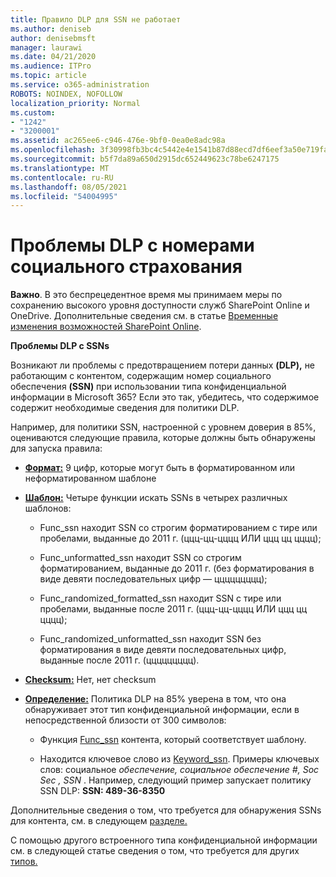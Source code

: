 ```yaml
---
title: Правило DLP для SSN не работает
ms.author: deniseb
author: denisebmsft
manager: laurawi
ms.date: 04/21/2020
ms.audience: ITPro
ms.topic: article
ms.service: o365-administration
ROBOTS: NOINDEX, NOFOLLOW
localization_priority: Normal
ms.custom:
- "1242"
- "3200001"
ms.assetid: ac265ee6-c946-476e-9bf0-0ea0e8adc98a
ms.openlocfilehash: 3f30998fb3bc4c5442e4e1541b87d88ecd7df6eef3a50e719fa5014eb86af39c
ms.sourcegitcommit: b5f7da89a650d2915dc652449623c78be6247175
ms.translationtype: MT
ms.contentlocale: ru-RU
ms.lasthandoff: 08/05/2021
ms.locfileid: "54004995"
---
```

# <a name="dlp-issues-with-social-security-numbers"></a>Проблемы DLP с номерами социального страхования

**Важно**. В это беспрецедентное время мы принимаем меры по сохранению высокого уровня доступности служб SharePoint Online и OneDrive. Дополнительные сведения см. в статье [Временные изменения возможностей SharePoint Online](https://aka.ms/ODSPAdjustments).

**Проблемы DLP с SSNs**

Возникают ли проблемы с предотвращением потери данных **(DLP),** не работающим с контентом, содержащим номер социального обеспечения **(SSN)** при использовании типа конфиденциальной информации в Microsoft 365? Если это так, убедитесь, что содержимое содержит необходимые сведения для политики DLP. 
  
Например, для политики SSN, настроенной с уровнем доверия в 85%, оцениваются следующие правила, которые должны быть обнаружены для запуска правила:
  
- **[Формат:](https://docs.microsoft.com/microsoft-365/compliance/sensitive-information-type-entity-definitions#format-80)** 9 цифр, которые могут быть в форматированном или неформатированном шаблоне

- **[Шаблон:](https://msconnect.microsoft.com/https:/docs.microsoft.com/office365/securitycompliance/what-the-sensitive-information-types-look-for#pattern-80)** Четыре функции искать SSNs в четырех различных шаблонов:

  - Func_ssn находит SSN со строгим форматированием с тире или пробелами, выданные до 2011 г. (ццц-цц-цццц ИЛИ ццц цц цццц);

  - Func_unformatted_ssn находит SSN со строгим форматированием, выданные до 2011 г. (без форматирования в виде девяти последовательных цифр — ццццццццц);

  - Func_randomized_formatted_ssn находит SSN с тире или пробелами, выданные после 2011 г. (ццц-цц-цццц ИЛИ ццц цц цццц);

  - Func_randomized_unformatted_ssn находит SSN без форматирования в виде девяти последовательных цифр, выданные после 2011 г. (ццццццццц).

- **[Checksum:](https://docs.microsoft.com/microsoft-365/compliance/sensitive-information-type-entity-definitions#checksum-79)** Нет, нет checksum

- **[Определение:](https://docs.microsoft.com/microsoft-365/compliance/sensitive-information-type-entity-definitions#definition-80)** Политика DLP на 85% уверена в том, что она обнаруживает этот тип конфиденциальной информации, если в непосредственной близости от 300 символов:

  - Функция [Func_ssn](https://docs.microsoft.com/microsoft-365/compliance/sensitive-information-type-entity-definitions#pattern-80) контента, который соответствует шаблону.

  - Находится ключевое слово из [Keyword_ssn](https://docs.microsoft.com/microsoft-365/compliance/sensitive-information-type-entity-definitions#keyword_ssn). Примеры ключевых слов: социальное  *обеспечение, социальное обеспечение #, Soc Sec , SSN*  . Например, следующий пример запускает политику SSN DLP: **SSN: 489-36-8350**
  
Дополнительные сведения о том, что требуется для обнаружения SSNs для контента, см. в следующем [разделе.](https://docs.microsoft.com/microsoft-365/compliance/sensitive-information-type-entity-definitions#us-social-security-number-ssn)
  
С помощью другого встроенного типа конфиденциальной информации см. в следующей статье сведения о том, что требуется для других [типов.](https://docs.microsoft.com/microsoft-365/compliance/sensitive-information-type-entity-definitions)
  
